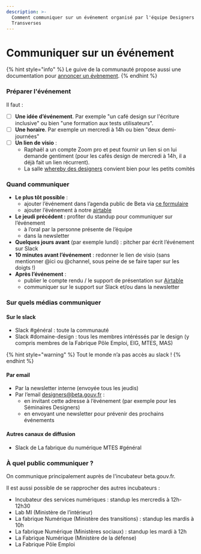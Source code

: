 ```yaml
---
description: >-
  Comment communiquer sur un événement organisé par l'équipe Designers
  Transverses
---
```


# Communiquer sur un événement

{% hint style="info" %}
Le guive de la communauté propose aussi une documentation pour [annoncer un évènement](https://doc.incubateur.net/communaute/decouvrir-les-guides-des-autres-incubateurs/incubateur-de-la-dinum/annoncer-un-evenement).
{% endhint %}

### Préparer l'événement <a id="Pr&#xE9;-requis"></a>

Il faut :

* [ ] **Une idée d’événement**. Par exemple "un café design sur l'écriture inclusive" ou bien "une formation aux tests utilisateurs".
* [ ] **Une horaire**. Par exemple un mercredi à 14h ou bien "deux demi-journées"
* [ ] **Un lien de visio** :
  * Raphaël a un compte Zoom pro et peut fournir un lien si on lui demande gentiment \(pour les cafés design de mercredi à 14h, il a déjà fait un lien récurrent\).
  * La salle [whereby des designers](https://betagouv.whereby.com/designers%20) convient bien pour les petits comités

### Quand communiquer <a id="Quand-communiquer"></a>

* **Le plus tôt possible** :
  * ajouter l’événement dans l’agenda public de Beta via [ce formulaire](https://airtable.com/shrWvcUAOJqllVqtj)
  * ajouter l’événement à notre [airtable](https://airtable.com/tblws3MSIdIiaP21L/viwXBykRjPJChGNHD?blocks=hide&date=2021-04-16&mode=month)
* **Le jeudi précédent :** profiter du standup pour communiquer sur l’événement
  * à l’oral par la personne présente de l’équipe
  * dans la newsletter
* **Quelques jours avant** \(par exemple lundi\) : pitcher par écrit l’événement sur Slack
* **10 minutes avant l’événement** : redonner le lien de visio \(sans mentionner @ici ou @channel, sous peine de se faire taper sur les doigts !\)
* **Après l’événement** :
  * publier le compte rendu / le support de présentation sur [Airtable](https://airtable.com/tblws3MSIdIiaP21L/viwXBykRjPJChGNHD?blocks=hide&date=2021-04-16&mode=month)
  * communiquer sur le support sur Slack et/ou dans la newsletter

### Sur quels médias communiquer <a id="Sur-quels-m&#xE9;dias-communiquer"></a>

#### Sur le slack <a id="Sur-le-slack"></a>

* Slack \#général : toute la communauté
* Slack \#domaine-design : tous les membres intéréssés par le design \(y compris membres de la Fabrique Pôle Emploi, EIG, MTES, MAS\)

{% hint style="warning" %}
Tout le monde n’a pas accès au slack !
{% endhint %}

#### Par email <a id="Par-email"></a>

* Par la newsletter interne \(envoyée tous les jeudis\)
* Par l’email [designers@beta.gouv.fr](mailto:designers@beta.gouv.fr) :
  * en invitant cette adresse à l’événement \(par exemple pour les Séminaires Designers\)
  * en envoyant une newsletter pour prévenir des prochains événements

#### Autres canaux de diffusion <a id="Autres-canaux-de-diffusion"></a>

* Slack de La fabrique du numérique MTES \#général

### À quel public communiquer ? <a id="Standups-betagouv"></a>

On communique principalement auprès de l'incubateur beta.gouv.fr.

Il est aussi possible de se rapprocher des autres incubateurs :

* Incubateur des services numériques : standup les mercredis à 12h-12h30
* Lab MI \(Ministère de l’intérieur\)
* La fabrique Numérique \(Ministère des transitions\) : standup les mardis à 10h
* La fabrique Numérique \(Ministères sociaux\) : standup les mardi à 12h
* La Fabrique Numérique \(Ministère de la défense\)
* La Fabrique Pôle Emploi

